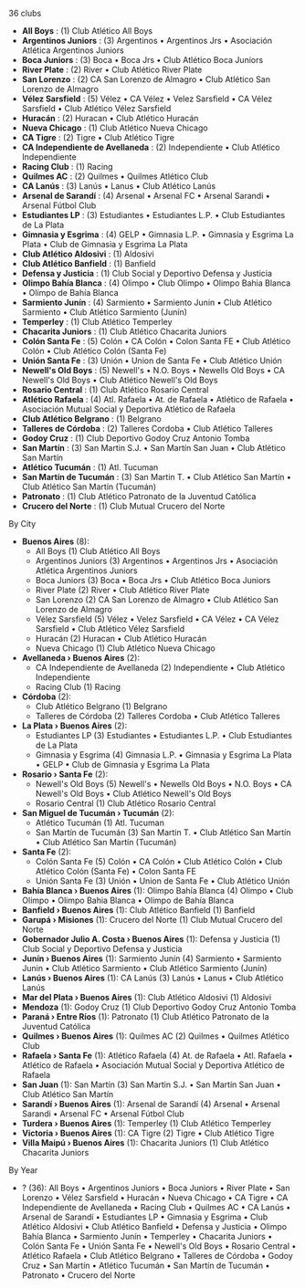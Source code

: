 36 clubs

- **All Boys** : (1) Club Atlético All Boys
- **Argentinos Juniors** : (3) Argentinos • Argentinos Jrs • Asociación Atlética Argentinos Juniors
- **Boca Juniors** : (3) Boca • Boca Jrs • Club Atlético Boca Juniors
- **River Plate** : (2) River • Club Atlético River Plate
- **San Lorenzo** : (2) CA San Lorenzo de Almagro • Club Atlético San Lorenzo de Almagro
- **Vélez Sarsfield** : (5) Vélez • CA Vélez • Velez Sarsfield • CA Vélez Sarsfield • Club Atlético Vélez Sarsfield
- **Huracán** : (2) Huracan • Club Atlético Huracán
- **Nueva Chicago** : (1) Club Atlético Nueva Chicago
- **CA Tigre** : (2) Tigre • Club Atlético Tigre
- **CA Independiente de Avellaneda** : (2) Independiente • Club Atlético Independiente
- **Racing Club** : (1) Racing
- **Quilmes AC** : (2) Quilmes • Quilmes Atlético Club
- **CA Lanús** : (3) Lanús • Lanus • Club Atlético Lanús
- **Arsenal de Sarandí** : (4) Arsenal • Arsenal FC • Arsenal Sarandi • Arsenal Fútbol Club
- **Estudiantes LP** : (3) Estudiantes • Estudiantes L.P. • Club Estudiantes de La Plata
- **Gimnasia y Esgrima** : (4) GELP • Gimnasia L.P. • Gimnasia y Esgrima La Plata • Club de Gimnasia y Esgrima La Plata
- **Club Atlético Aldosivi** : (1) Aldosivi
- **Club Atlético Banfield** : (1) Banfield
- **Defensa y Justicia** : (1) Club Social y Deportivo Defensa y Justicia
- **Olimpo Bahía Blanca** : (4) Olimpo • Club Olimpo • Olimpo Bahia Blanca • Olimpo de Bahía Blanca
- **Sarmiento Junín** : (4) Sarmiento • Sarmiento Junin • Club Atlético Sarmiento • Club Atlético Sarmiento (Junín)
- **Temperley** : (1) Club Atlético Temperley
- **Chacarita Juniors** : (1) Club Atlético Chacarita Juniors
- **Colón Santa Fe** : (5) Colón • CA Colón • Colon Santa FE • Club Atlético Colón • Club Atlético Colón (Santa Fe)
- **Unión Santa Fe** : (3) Unión • Union de Santa Fe • Club Atlético Unión
- **Newell's Old Boys** : (5) Newell's • N.O. Boys • Newells Old Boys • CA Newell's Old Boys • Club Atlético Newell's Old Boys
- **Rosario Central** : (1) Club Atlético Rosario Central
- **Atlético Rafaela** : (4) Atl. Rafaela • At. de Rafaela • Atlético de Rafaela • Asociación Mutual Social y Deportiva Atlético de Rafaela
- **Club Atlético Belgrano** : (1) Belgrano
- **Talleres de Córdoba** : (2) Talleres Cordoba • Club Atlético Talleres
- **Godoy Cruz** : (1) Club Deportivo Godoy Cruz Antonio Tomba
- **San Martín** : (3) San Martin S.J. • San Martín San Juan • Club Atlético San Martín
- **Atlético Tucumán** : (1) Atl. Tucuman
- **San Martín de Tucumán** : (3) San Martin T. • Club Atlético San Martín • Club Atlético San Martín (Tucumán)
- **Patronato** : (1) Club Atlético Patronato de la Juventud Católica
- **Crucero del Norte** : (1) Club Mutual Crucero del Norte




By City

- **Buenos Aires** (8): 
  - All Boys  (1) Club Atlético All Boys
  - Argentinos Juniors  (3) Argentinos • Argentinos Jrs • Asociación Atlética Argentinos Juniors
  - Boca Juniors  (3) Boca • Boca Jrs • Club Atlético Boca Juniors
  - River Plate  (2) River • Club Atlético River Plate
  - San Lorenzo  (2) CA San Lorenzo de Almagro • Club Atlético San Lorenzo de Almagro
  - Vélez Sarsfield  (5) Vélez • Velez Sarsfield • CA Vélez • CA Vélez Sarsfield • Club Atlético Vélez Sarsfield
  - Huracán  (2) Huracan • Club Atlético Huracán
  - Nueva Chicago  (1) Club Atlético Nueva Chicago
- **Avellaneda › Buenos Aires** (2): 
  - CA Independiente de Avellaneda  (2) Independiente • Club Atlético Independiente
  - Racing Club  (1) Racing
- **Córdoba** (2): 
  - Club Atlético Belgrano  (1) Belgrano
  - Talleres de Córdoba  (2) Talleres Cordoba • Club Atlético Talleres
- **La Plata › Buenos Aires** (2): 
  - Estudiantes LP  (3) Estudiantes • Estudiantes L.P. • Club Estudiantes de La Plata
  - Gimnasia y Esgrima  (4) Gimnasia L.P. • Gimnasia y Esgrima La Plata • GELP • Club de Gimnasia y Esgrima La Plata
- **Rosario › Santa Fe** (2): 
  - Newell's Old Boys  (5) Newell's • Newells Old Boys • N.O. Boys • CA Newell's Old Boys • Club Atlético Newell's Old Boys
  - Rosario Central  (1) Club Atlético Rosario Central
- **San Miguel de Tucumán › Tucumán** (2): 
  - Atlético Tucumán  (1) Atl. Tucuman
  - San Martín de Tucumán  (3) San Martin T. • Club Atlético San Martín • Club Atlético San Martín (Tucumán)
- **Santa Fe** (2): 
  - Colón Santa Fe  (5) Colón • CA Colón • Club Atlético Colón • Club Atlético Colón (Santa Fe) • Colon Santa FE
  - Unión Santa Fe  (3) Unión • Union de Santa Fe • Club Atlético Unión
- **Bahía Blanca › Buenos Aires** (1): Olimpo Bahía Blanca  (4) Olimpo • Club Olimpo • Olimpo Bahia Blanca • Olimpo de Bahía Blanca
- **Banfield › Buenos Aires** (1): Club Atlético Banfield  (1) Banfield
- **Garupá › Misiones** (1): Crucero del Norte  (1) Club Mutual Crucero del Norte
- **Gobernador Julio A. Costa › Buenos Aires** (1): Defensa y Justicia  (1) Club Social y Deportivo Defensa y Justicia
- **Junín › Buenos Aires** (1): Sarmiento Junín  (4) Sarmiento • Sarmiento Junin • Club Atlético Sarmiento • Club Atlético Sarmiento (Junín)
- **Lanús › Buenos Aires** (1): CA Lanús  (3) Lanús • Lanus • Club Atlético Lanús
- **Mar del Plata › Buenos Aires** (1): Club Atlético Aldosivi  (1) Aldosivi
- **Mendoza** (1): Godoy Cruz  (1) Club Deportivo Godoy Cruz Antonio Tomba
- **Paraná › Entre Ríos** (1): Patronato  (1) Club Atlético Patronato de la Juventud Católica
- **Quilmes › Buenos Aires** (1): Quilmes AC  (2) Quilmes • Quilmes Atlético Club
- **Rafaela › Santa Fe** (1): Atlético Rafaela  (4) At. de Rafaela • Atl. Rafaela • Atlético de Rafaela • Asociación Mutual Social y Deportiva Atlético de Rafaela
- **San Juan** (1): San Martín  (3) San Martin S.J. • San Martín San Juan • Club Atlético San Martín
- **Sarandí › Buenos Aires** (1): Arsenal de Sarandí  (4) Arsenal • Arsenal Sarandi • Arsenal FC • Arsenal Fútbol Club
- **Turdera › Buenos Aires** (1): Temperley  (1) Club Atlético Temperley
- **Victoria › Buenos Aires** (1): CA Tigre  (2) Tigre • Club Atlético Tigre
- **Villa Maipú › Buenos Aires** (1): Chacarita Juniors  (1) Club Atlético Chacarita Juniors




By Year

- ? (36):   All Boys • Argentinos Juniors • Boca Juniors • River Plate • San Lorenzo • Vélez Sarsfield • Huracán • Nueva Chicago • CA Tigre • CA Independiente de Avellaneda • Racing Club • Quilmes AC • CA Lanús • Arsenal de Sarandí • Estudiantes LP • Gimnasia y Esgrima • Club Atlético Aldosivi • Club Atlético Banfield • Defensa y Justicia • Olimpo Bahía Blanca • Sarmiento Junín • Temperley • Chacarita Juniors • Colón Santa Fe • Unión Santa Fe • Newell's Old Boys • Rosario Central • Atlético Rafaela • Club Atlético Belgrano • Talleres de Córdoba • Godoy Cruz • San Martín • Atlético Tucumán • San Martín de Tucumán • Patronato • Crucero del Norte




